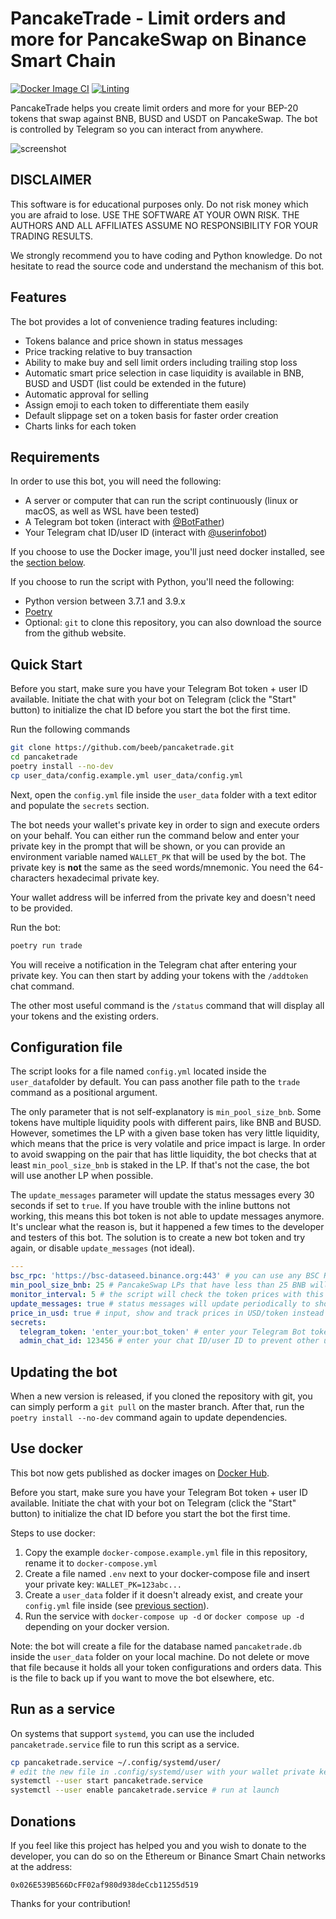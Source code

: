 # PancakeTrade - Limit orders and more for PancakeSwap on Binance Smart Chain

[![Docker Image CI](https://github.com/beeb/pancaketrade/actions/workflows/docker.yml/badge.svg?branch=develop)](https://github.com/beeb/pancaketrade/actions/workflows/docker.yml) [![Linting](https://github.com/beeb/pancaketrade/actions/workflows/lint.yml/badge.svg?branch=develop)](https://github.com/beeb/pancaketrade/actions/workflows/lint.yml)

PancakeTrade helps you create limit orders and more for your BEP-20 tokens that swap against BNB, BUSD and USDT on
PancakeSwap. The bot is controlled by Telegram so you can interact from anywhere.

![screenshot](screenshot.jpg)

## DISCLAIMER

This software is for educational purposes only. Do not risk money which you are afraid to lose. USE THE SOFTWARE AT
YOUR OWN RISK. THE AUTHORS AND ALL AFFILIATES ASSUME NO RESPONSIBILITY FOR YOUR TRADING RESULTS.

We strongly recommend you to have coding and Python knowledge. Do not hesitate to read the source code and understand
the mechanism of this bot.

## Features

The bot provides a lot of convenience trading features including:

- Tokens balance and price shown in status messages
- Price tracking relative to buy transaction
- Ability to make buy and sell limit orders including trailing stop loss
- Automatic smart price selection in case liquidity is available in BNB, BUSD and USDT (list could be extended in the
  future)
- Automatic approval for selling
- Assign emoji to each token to differentiate them easily
- Default slippage set on a token basis for faster order creation
- Charts links for each token

## Requirements

In order to use this bot, you will need the following:

- A server or computer that can run the script continuously (linux or macOS, as well as WSL have been tested)
- A Telegram bot token (interact with [@BotFather](https://telegram.me/BotFather))
- Your Telegram chat ID/user ID (interact with [@userinfobot](https://telegram.me/userinfobot))

If you choose to use the Docker image, you'll just need docker installed, see the [section below](#use-docker).

If you choose to run the script with Python, you'll need the following:

- Python version between 3.7.1 and 3.9.x
- [Poetry](https://github.com/python-poetry/poetry)
- Optional: `git` to clone this repository, you can also download the source from the github website.

## Quick Start

Before you start, make sure you have your Telegram Bot token + user ID available.
Initiate the chat with your bot on Telegram (click the "Start" button) to initialize the chat ID before you start the
bot the first time.

Run the following commands

```bash
git clone https://github.com/beeb/pancaketrade.git
cd pancaketrade
poetry install --no-dev
cp user_data/config.example.yml user_data/config.yml
```

Next, open the `config.yml` file inside the `user_data` folder with a text editor and populate the `secrets` section.

The bot needs your wallet's private key in order to sign and execute orders on your behalf. You can either run the
command below and enter your private key in the prompt that will be shown, or you can provide an environment variable
named `WALLET_PK` that will be used by the bot.
The private key is **not** the same as the seed words/mnemonic. You need the 64-characters hexadecimal private key.

Your wallet address will be inferred from the private key and doesn't need to be provided.

Run the bot:

```bash
poetry run trade
```

You will receive a notification in the Telegram chat after entering your private key. You can then start by adding your
tokens with the `/addtoken` chat command.

The other most useful command is the `/status` command that will display all your tokens and the existing orders.

## Configuration file

The script looks for a file named `config.yml` located inside the `user_data`folder by default.
You can pass another file path to the `trade` command as a positional argument.

The only parameter that is not self-explanatory is `min_pool_size_bnb`. Some tokens have multiple liquidity pools with
different pairs, like BNB and BUSD.
However, sometimes the LP with a given base token has very little liquidity, which means that the price is very volatile
and price impact is large.
In order to avoid swapping on the pair that has little liquidity, the bot checks that at least `min_pool_size_bnb`
is staked in the LP. If that's not the case, the bot will use another LP when possible.

The `update_messages` parameter will update the status messages every 30 seconds if set to `true`.
If you have trouble with the inline buttons not working, this means this bot token is not able to update messages anymore.
It's unclear what the reason is, but it happened a few times to the developer and testers of this bot.
The solution is to create a new bot token and try again, or disable `update_messages` (not ideal).

```yaml
---
bsc_rpc: 'https://bsc-dataseed.binance.org:443' # you can use any BSC RPC url you want
min_pool_size_bnb: 25 # PancakeSwap LPs that have less than 25 BNB will not be considered
monitor_interval: 5 # the script will check the token prices with this interval in seconds
update_messages: true # status messages will update periodically to show current values
price_in_usd: true # input, show and track prices in USD/token instead of BNB/token
secrets:
  telegram_token: 'enter_your:bot_token' # enter your Telegram Bot token
  admin_chat_id: 123456 # enter your chat ID/user ID to prevent other users to use the bot
```

## Updating the bot

When a new version is released, if you cloned the repository with git, you can simply perform a `git pull` on the master
branch. After that, run the `poetry install --no-dev` command again to update dependencies.

## Use docker

This bot now gets published as docker images on [Docker Hub](https://hub.docker.com/repository/docker/vbersier/pancaketrade).

Before you start, make sure you have your Telegram Bot token + user ID available.
Initiate the chat with your bot on Telegram (click the "Start" button) to initialize the chat ID before you start the
bot the first time.

Steps to use docker:

1. Copy the example `docker-compose.example.yml` file in this repository, rename it to `docker-compose.yml`
2. Create a file named `.env` next to your docker-compose file and insert your private key: `WALLET_PK=123abc...`
3. Create a `user_data` folder if it doesn't already exist, and create your `config.yml` file inside
   (see [previous section](#configuration-file)).
4. Run the service with `docker-compose up -d` or `docker compose up -d` depending on your docker version.

Note: the bot will create a file for the database named `pancaketrade.db` inside the `user_data` folder on your local machine.
Do not delete or move that file because it holds all your token configurations and orders data. This is the file to back
up if you want to move the bot elsewhere, etc.

## Run as a service

On systems that support `systemd`, you can use the included `pancaketrade.service` file to run this script as a service.

```bash
cp pancaketrade.service ~/.config/systemd/user/
# edit the new file in .config/systemd/user with your wallet private key
systemctl --user start pancaketrade.service
systemctl --user enable pancaketrade.service # run at launch
```

## Donations

If you feel like this project has helped you and you wish to donate to the developer, you can do so on the Ethereum or
Binance Smart Chain networks at the address:

`0x026E539B566DcFF02af980d938deCcb11255d519`

Thanks for your contribution!
